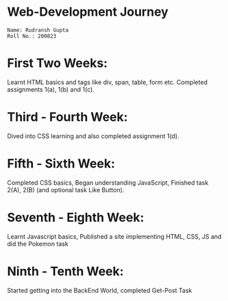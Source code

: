 # Web-Development Journey
```
Name: Rudransh Gupta
Roll No.: 200823
```
# First Two Weeks: 
Learnt HTML basics and tags like div, span, table, form etc. Completed assignments 1(a), 1(b) and 1(c).
# Third - Fourth Week: 
Dived into CSS learning and also completed assignment 1(d).
# Fifth - Sixth Week:
Completed CSS basics, Began understanding JavaScript, Finished task 2(A), 2(B) (and optional task Like Button).
# Seventh - Eighth Week:
Learnt Javascript basics, Published a site implementing HTML, CSS, JS and did the Pokemon task
# Ninth - Tenth Week:
Started getting into the BackEnd World, completed Get-Post Task
